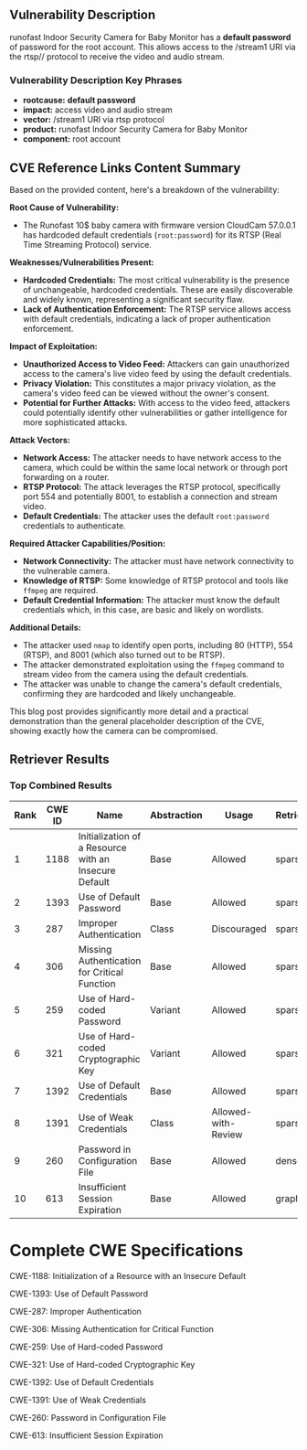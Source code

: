 ## Vulnerability Description
runofast Indoor Security Camera for Baby Monitor has a **default password** of password for the root account. This allows access to the /stream1 URI via the rtsp// protocol to receive the video and audio stream.

### Vulnerability Description Key Phrases
- **rootcause:** **default password**
- **impact:** access video and audio stream
- **vector:** /stream1 URI via rtsp protocol
- **product:** runofast Indoor Security Camera for Baby Monitor
- **component:** root account

## CVE Reference Links Content Summary
Based on the provided content, here's a breakdown of the vulnerability:

**Root Cause of Vulnerability:**

*   The Runofast 10$ baby camera with firmware version CloudCam 57.0.0.1 has hardcoded default credentials (`root:password`) for its RTSP (Real Time Streaming Protocol) service.

**Weaknesses/Vulnerabilities Present:**

*   **Hardcoded Credentials:** The most critical vulnerability is the presence of unchangeable, hardcoded credentials. These are easily discoverable and widely known, representing a significant security flaw.
*   **Lack of Authentication Enforcement:** The RTSP service allows access with default credentials, indicating a lack of proper authentication enforcement.

**Impact of Exploitation:**

*   **Unauthorized Access to Video Feed:** Attackers can gain unauthorized access to the camera's live video feed by using the default credentials.
*   **Privacy Violation:** This constitutes a major privacy violation, as the camera's video feed can be viewed without the owner's consent.
*   **Potential for Further Attacks:** With access to the video feed, attackers could potentially identify other vulnerabilities or gather intelligence for more sophisticated attacks.

**Attack Vectors:**

*   **Network Access:** The attacker needs to have network access to the camera, which could be within the same local network or through port forwarding on a router.
*   **RTSP Protocol:** The attack leverages the RTSP protocol, specifically port 554 and potentially 8001, to establish a connection and stream video.
*   **Default Credentials:** The attacker uses the default `root:password` credentials to authenticate.

**Required Attacker Capabilities/Position:**

*   **Network Connectivity:** The attacker must have network connectivity to the vulnerable camera.
*   **Knowledge of RTSP:** Some knowledge of RTSP protocol and tools like `ffmpeg` are required.
*   **Default Credential Information:**  The attacker must know the default credentials which, in this case, are basic and likely on wordlists.

**Additional Details:**

* The attacker used `nmap` to identify open ports, including 80 (HTTP), 554 (RTSP), and 8001 (which also turned out to be RTSP).
* The attacker demonstrated exploitation using the `ffmpeg` command to stream video from the camera using the default credentials.
* The attacker was unable to change the camera's default credentials, confirming they are hardcoded and likely unchangeable.

This blog post provides significantly more detail and a practical demonstration than the general placeholder description of the CVE, showing exactly how the camera can be compromised.

## Retriever Results

### Top Combined Results

| Rank | CWE ID | Name | Abstraction | Usage  | Retrievers | Individual Scores |
|------|--------|------|-------------|-------|------------|-------------------|
| 1 | 1188 | Initialization of a Resource with an Insecure Default | Base | Allowed | sparse | 0.230 |
| 2 | 1393 | Use of Default Password | Base | Allowed | sparse | 0.227 |
| 3 | 287 | Improper Authentication | Class | Discouraged | sparse | 0.218 |
| 4 | 306 | Missing Authentication for Critical Function | Base | Allowed | sparse | 0.215 |
| 5 | 259 | Use of Hard-coded Password | Variant | Allowed | sparse | 0.211 |
| 6 | 321 | Use of Hard-coded Cryptographic Key | Variant | Allowed | sparse | 0.211 |
| 7 | 1392 | Use of Default Credentials | Base | Allowed | sparse | 0.210 |
| 8 | 1391 | Use of Weak Credentials | Class | Allowed-with-Review | sparse | 0.209 |
| 9 | 260 | Password in Configuration File | Base | Allowed | dense | 0.363 |
| 10 | 613 | Insufficient Session Expiration | Base | Allowed | graph | 0.002 |



# Complete CWE Specifications

CWE-1188: Initialization of a Resource with an Insecure Default

CWE-1393: Use of Default Password

CWE-287: Improper Authentication

CWE-306: Missing Authentication for Critical Function

CWE-259: Use of Hard-coded Password

CWE-321: Use of Hard-coded Cryptographic Key

CWE-1392: Use of Default Credentials

CWE-1391: Use of Weak Credentials

CWE-260: Password in Configuration File

CWE-613: Insufficient Session Expiration